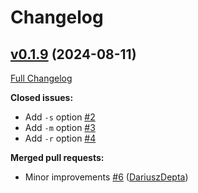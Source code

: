 # Changelog

## [v0.1.9](https://github.com/EngosSoftware/htop/tree/v0.1.9) (2024-08-11)

[Full Changelog](https://github.com/EngosSoftware/htop/compare/v0.1.8...v0.1.9)

**Closed issues:**

- Add `-s` option [\#2](https://github.com/EngosSoftware/htop/issues/2)
- Add `-m` option [\#3](https://github.com/EngosSoftware/htop/issues/3)
- Add `-r` option [\#4](https://github.com/EngosSoftware/htop/issues/4)

**Merged pull requests:**

- Minor improvements [\#6](https://github.com/EngosSoftware/htop/pull/6) ([DariuszDepta](https://github.com/DariuszDepta))
